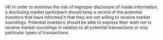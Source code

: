 (4) In order to minimise the risk of improper disclosure of inside information, a disclosing market participant should keep a record of the potential investors that have informed it that they are not willing to receive market soundings. Potential investors should be able to express their wish not to receive market soundings in relation to all potential transactions or only particular types of transactions.